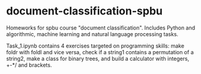 # document-classification-spbu
Homeworks for spbu course "document classification". Includes Python and algorithmic, machine learning and natural language processing tasks.

Task_1.ipynb contains 4 exercises targeted on programming skills: make foldr with foldl and vice versa, check if a string1 contains a permutation of a string2, make a class for binary trees, and build a calculator with integers, +-*/ and brackets.
